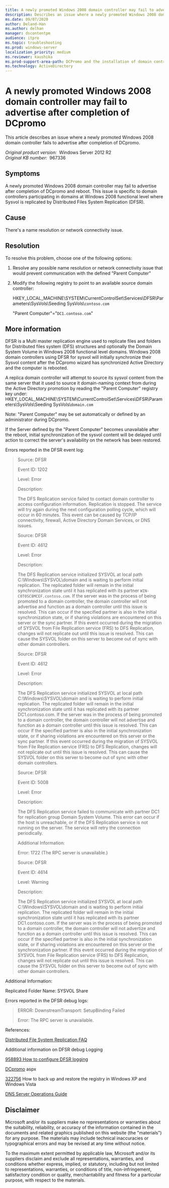 ```yaml
---
title: A newly promoted Windows 2008 domain controller may fail to advertise after completion of DCpromo
description: Describes an issue where a newly promoted Windows 2008 domain controller fails to advertise after completion of DCpromo.
ms.date: 09/07/2020
author: Deland-Han
ms.author: delhan
manager: dscontentpm
audience: itpro
ms.topic: troubleshooting
ms.prod: windows-server
localization_priority: medium
ms.reviewer: kaushika
ms.prod-support-area-path: DCPromo and the installation of domain controllers
ms.technology: ActiveDirectory
---
```

# A newly promoted Windows 2008 domain controller may fail to advertise after completion of DCpromo

This article describes an issue where a newly promoted Windows 2008 domain controller fails to advertise after completion of DCpromo.

_Original product version:_ &nbsp;Windows Server 2012 R2  
_Original KB number:_ &nbsp;967336


## Symptoms

A newly promoted Windows 2008 domain controller may fail to advertise after completion of DCpromo and reboot. This issue is specific to domain controllers participating in domains at Windows 2008 functional level where Sysvol is replicated by Distributed Files System Replication (DFSR).

## Cause

There's a name resolution or network connectivity issue.

## Resolution

To resolve this problem, choose one of the following options: 

1. Resolve any possible name resolution or network connectivity issue that would prevent communication with the defined "Parent Computer"

2. Modify the following registry to point to an available source domain controller:

    HKEY_LOCAL_MACHINE\SYSTEM\CurrentControlSet\Services\DFSR\Parameters\SysVols\Seeding SysVols\\`contoso.com`
    
    "Parent Computer"="`DC1.contoso.com`"

## More information

DFSR is a Multi master replication engine used to replicate files and folders for Distributed files system (DFS) structures and optionally the Domain System Volume in Windows 2008 functional level domains. Windows 2008 domain controllers using DFSR for sysvol will initially synchronize their Sysvol content after the DCpromo wizard has synchronized Active Directory and the computer is rebooted.

A replica domain controller will attempt to source its sysvol content from the same server that it used to source it domain-naming context from during the Active Directory promotion by reading the "Parent Computer" registry key under: HKEY_LOCAL_MACHINE\SYSTEM\CurrentControlSet\Services\DFSR\Parameters\SysVols\Seeding SysVols\\`domain.com`

Note: "Parent Computer" may be set automatically or defined by an administrator during DCpromo.

If the Server defined by the "Parent Computer" becomes unavailable after the reboot, initial synchronization of the sysvol content will be delayed until action to correct the server's availability on the network has been restored.

Errors reported in the DFSR event log: 

> Source: DFSR
>
> Event ID: 1202
>
> Level: Error
>
> Description:
>
> The DFS Replication service failed to contact domain controller to access configuration information. Replication is stopped. The service will try again during the next configuration polling cycle, which will occur in 60 minutes. This event can be caused by TCP/IP connectivity, firewall, Active Directory Domain Services, or DNS issues.
>
> Source: DFSR
>
> Event ID: 4612
>
> Level: Error
>
> Description:
>
> The DFS Replication service initialized SYSVOL at local path C:\Windows\SYSVOL\domain and is waiting to perform initial replication. The replicated folder will remain in the initial synchronization state until it has replicated with its partner `WIN-C0T0SC8MCEF.contoso.com`. If the server was in the process of being promoted to a domain controller, the domain controller will not advertise and function as a domain controller until this issue is resolved. This can occur if the specified partner is also in the initial synchronization state, or if sharing violations are encountered on this server or the sync partner. If this event occurred during the migration of SYSVOL from File Replication service (FRS) to DFS Replication, changes will not replicate out until this issue is resolved. This can cause the SYSVOL folder on this server to become out of sync with other domain controllers.
>
> Source: DFSR
>
> Event ID: 4612
>
> Level: Error
>
> Description:
>
> The DFS Replication service initialized SYSVOL at local path C:\Windows\SYSVOL\domain and is waiting to perform initial replication. The replicated folder will remain in the initial synchronization state until it has replicated with its partner DC1.contoso.com. If the server was in the process of being promoted to a domain controller, the domain controller will not advertise and function as a domain controller until this issue is resolved. This can occur if the specified partner is also in the initial synchronization state, or if sharing violations are encountered on this server or the sync partner. If this event occurred during the migration of SYSVOL from File Replication service (FRS) to DFS Replication, changes will not replicate out until this issue is resolved. This can cause the SYSVOL folder on this server to become out of sync with other domain controllers.
>
> Source: DFSR
>
> Event ID: 5008
>
> Level: Error
>
> Description:
>
> The DFS Replication service failed to communicate with partner DC1 for replication group Domain System Volume. This error can occur if the host is unreachable, or if the DFS Replication service is not running on the server. The service will retry the connection periodically.
>
> Additional Information:
>
> Error: 1722 (The RPC server is unavailable.)
>
> Source: DFSR
>
> Event ID: 4614
>
> Level: Warning
>
> Description:
>
> The DFS Replication service initialized SYSVOL at local path C:\Windows\SYSVOL\domain and is waiting to perform initial replication. The replicated folder will remain in the initial synchronization state until it has replicated with its partner DC1.contoso.com. If the server was in the process of being promoted to a domain controller, the domain controller will not advertize and function as a domain controller until this issue is resolved. This can occur if the specified partner is also in the initial synchronization state, or if sharing violations are encountered on this server or the synchronization partner. If this event occurred during the migration of SYSVOL from File Replication service (FRS) to DFS Replication, changes will not replicate out until this issue is resolved. This can cause the SYSVOL folder on this server to become out of sync with other domain controllers.

Additional Information:

Replicated Folder Name: SYSVOL Share

Errors reported in the DFSR debug logs: 

> ERROR: DownstreamTransport: SetupBinding Failed
>
> Error: The RPC server is unavailable.

References: 

[Distributed File System Replication FAQ](https://technet.microsoft.com/library/cc773238.aspx)

Additional information on DFSR debug Logging

[958893 How to configure DFSR logging](/troubleshoot/windows-server/networking/change-dfsr-debug-log-settings)

[DCpromo](https://technet.microsoft.com/library/cc732887.aspx) aspx

[322756](https://support.microsoft.com/help/322756) How to back up and restore the registry in Windows XP and Windows Vista

[DNS Server Operations Guide](https://technet.microsoft.com/library/cc816603.aspx)

## Disclaimer

Microsoft and/or its suppliers make no representations or warranties about the suitability, reliability, or accuracy of the information contained in the documents and related graphics published on this website (the "materials") for any purpose. The materials may include technical inaccuracies or typographical errors and may be revised at any time without notice.


To the maximum extent permitted by applicable law, Microsoft and/or its suppliers disclaim and exclude all representations, warranties, and conditions whether express, implied, or statutory, including but not limited to representations, warranties, or conditions of title, non-infringement, satisfactory condition or quality, merchantability and fitness for a particular purpose, with respect to the materials.

